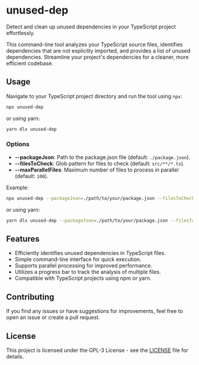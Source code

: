 # unused-dep

Detect and clean up unused dependencies in your TypeScript project effortlessly.

This command-line tool analyzes your TypeScript source files, identifies dependencies that are not explicitly imported, and provides a list of unused dependencies. Streamline your project's dependencies for a cleaner, more efficient codebase.

## Usage

Navigate to your TypeScript project directory and run the tool using `npx`:

```bash
npx unused-dep
```

or using yarn:

```bash
yarn dlx unused-dep
```

### Options

- **--packageJson**: Path to the package.json file (default: `./package.json`).
- **--filesToCheck**: Glob pattern for files to check (default: `src/**/*.ts`).
- **--maxParallelFiles**: Maximum number of files to process in parallel (default: `100`).

Example:

```bash
npx unused-dep --packageJson=./path/to/your/package.json --filesToCheck=./path/to/your/files/**/*.ts --maxParallelFiles=50
```

or using yarn:

```bash
yarn dlx unused-dep --packageJson=./path/to/your/package.json --filesToCheck=./path/to/your/files/**/*.ts --maxParallelFiles=50
```

## Features

- Efficiently identifies unused dependencies in TypeScript files.
- Simple command-line interface for quick execution.
- Supports parallel processing for improved performance.
- Utilizes a progress bar to track the analysis of multiple files.
- Compatible with TypeScript projects using npm or yarn.

## Contributing

If you find any issues or have suggestions for improvements, feel free to open an issue or create a pull request.

## License

This project is licensed under the GPL-3 License - see the [LICENSE](LICENSE) file for details.
